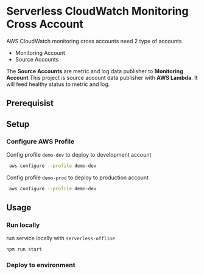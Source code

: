 # Serverless CloudWatch Monitoring Cross Account

AWS CloudWatch monitoring cross accounts need 2 type of accounts
- Monitoring Account
- Source Accounts

The **Source Accounts** are metric and log data publisher to **Monitoring Account**
This project is source account data publisher with **AWS Lambda**. It will feed healthy status to metric and log.

## Prerequisist

## Setup

### Configure AWS Profile

Config profile `demo-dev` to deploy to development account
```sh
 aws configure --profile demo-dev
```

Config profile `demo-prod` to deploy to production account
```sh
 aws configure --profile demo-dev
```

## Usage

### Run locally

run service locally with `serverless-offline`

```bash
npm run start
```

### Deploy to environment